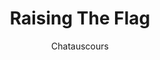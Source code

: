 ---
media: "images/rounds/round_1/raising_the_flag.png"
media_type: image
type: art
title: Raising The Flag
author: [Chatauscours]
desc: Captain Xavier Kent raises the Nanotrasen flag and declares the colony name to be <i>Thundrando</i>.
---